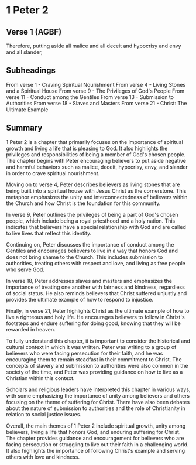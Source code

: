 # 1 Peter 2

## Verse 1 (AGBF)

Therefore, putting aside all malice and all deceit and hypocrisy and envy and all slander,

## Subheadings

From verse 1 - Craving Spiritual Nourishment
From verse 4 - Living Stones and a Spiritual House
From verse 9 - The Privileges of God's People
From verse 11 - Conduct among the Gentiles
From verse 13 - Submission to Authorities
From verse 18 - Slaves and Masters
From verse 21 - Christ: The Ultimate Example

## Summary

1 Peter 2 is a chapter that primarily focuses on the importance of spiritual growth and living a life that is pleasing to God. It also highlights the privileges and responsibilities of being a member of God's chosen people. The chapter begins with Peter encouraging believers to put aside negative and harmful behaviors such as malice, deceit, hypocrisy, envy, and slander in order to crave spiritual nourishment. 

Moving on to verse 4, Peter describes believers as living stones that are being built into a spiritual house with Jesus Christ as the cornerstone. This metaphor emphasizes the unity and interconnectedness of believers within the Church and how Christ is the foundation for this community. 

In verse 9, Peter outlines the privileges of being a part of God's chosen people, which include being a royal priesthood and a holy nation. This indicates that believers have a special relationship with God and are called to live lives that reflect this identity. 

Continuing on, Peter discusses the importance of conduct among the Gentiles and encourages believers to live in a way that honors God and does not bring shame to the Church. This includes submission to authorities, treating others with respect and love, and living as free people who serve God. 

In verse 18, Peter addresses slaves and masters and emphasizes the importance of treating one another with fairness and kindness, regardless of social status. He also reminds believers that Christ suffered unjustly and provides the ultimate example of how to respond to injustice. 

Finally, in verse 21, Peter highlights Christ as the ultimate example of how to live a righteous and holy life. He encourages believers to follow in Christ's footsteps and endure suffering for doing good, knowing that they will be rewarded in heaven. 

To fully understand this chapter, it is important to consider the historical and cultural context in which it was written. Peter was writing to a group of believers who were facing persecution for their faith, and he was encouraging them to remain steadfast in their commitment to Christ. The concepts of slavery and submission to authorities were also common in the society of the time, and Peter was providing guidance on how to live as a Christian within this context. 

Scholars and religious leaders have interpreted this chapter in various ways, with some emphasizing the importance of unity among believers and others focusing on the theme of suffering for Christ. There have also been debates about the nature of submission to authorities and the role of Christianity in relation to social justice issues. 

Overall, the main themes of 1 Peter 2 include spiritual growth, unity among believers, living a life that honors God, and enduring suffering for Christ. The chapter provides guidance and encouragement for believers who are facing persecution or struggling to live out their faith in a challenging world. It also highlights the importance of following Christ's example and serving others with love and kindness.